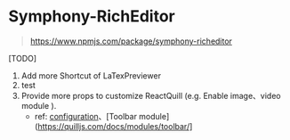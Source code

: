 # Symphony-RichEditor 

> https://www.npmjs.com/package/symphony-richeditor

[TODO]
1. Add more Shortcut of LaTexPreviewer
2. test
3. Provide more props to customize ReactQuill (e.g. Enable image、video module ). 
    * ref: [configuration](https://quilljs.com/docs/configuration/)、[Toolbar module](https://quilljs.com/docs/modules/toolbar/]
